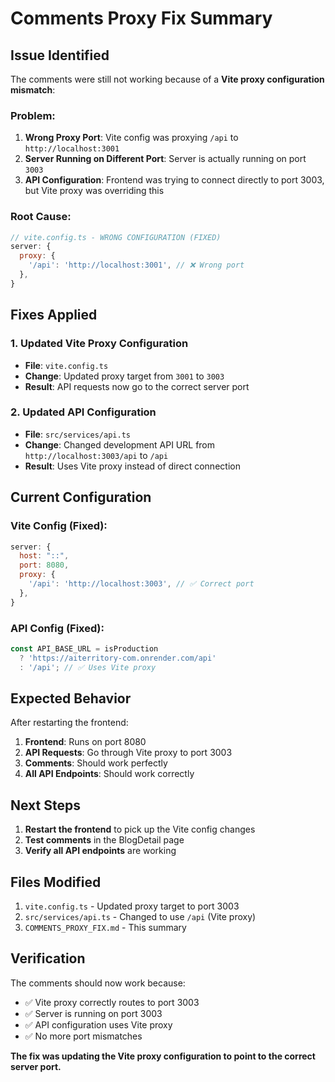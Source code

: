 # Comments Proxy Fix Summary

## Issue Identified

The comments were still not working because of a **Vite proxy configuration mismatch**:

### Problem:
1. **Wrong Proxy Port**: Vite config was proxying `/api` to `http://localhost:3001`
2. **Server Running on Different Port**: Server is actually running on port `3003`
3. **API Configuration**: Frontend was trying to connect directly to port 3003, but Vite proxy was overriding this

### Root Cause:
```javascript
// vite.config.ts - WRONG CONFIGURATION (FIXED)
server: {
  proxy: {
    '/api': 'http://localhost:3001', // ❌ Wrong port
  },
}
```

## Fixes Applied

### 1. Updated Vite Proxy Configuration
- **File**: `vite.config.ts`
- **Change**: Updated proxy target from `3001` to `3003`
- **Result**: API requests now go to the correct server port

### 2. Updated API Configuration
- **File**: `src/services/api.ts`
- **Change**: Changed development API URL from `http://localhost:3003/api` to `/api`
- **Result**: Uses Vite proxy instead of direct connection

## Current Configuration

### Vite Config (Fixed):
```javascript
server: {
  host: "::",
  port: 8080,
  proxy: {
    '/api': 'http://localhost:3003', // ✅ Correct port
  },
}
```

### API Config (Fixed):
```javascript
const API_BASE_URL = isProduction 
  ? 'https://aiterritory-com.onrender.com/api'
  : '/api'; // ✅ Uses Vite proxy
```

## Expected Behavior

After restarting the frontend:

1. **Frontend**: Runs on port 8080
2. **API Requests**: Go through Vite proxy to port 3003
3. **Comments**: Should work perfectly
4. **All API Endpoints**: Should work correctly

## Next Steps

1. **Restart the frontend** to pick up the Vite config changes
2. **Test comments** in the BlogDetail page
3. **Verify all API endpoints** are working

## Files Modified

1. `vite.config.ts` - Updated proxy target to port 3003
2. `src/services/api.ts` - Changed to use `/api` (Vite proxy)
3. `COMMENTS_PROXY_FIX.md` - This summary

## Verification

The comments should now work because:
- ✅ Vite proxy correctly routes to port 3003
- ✅ Server is running on port 3003
- ✅ API configuration uses Vite proxy
- ✅ No more port mismatches

**The fix was updating the Vite proxy configuration to point to the correct server port.** 